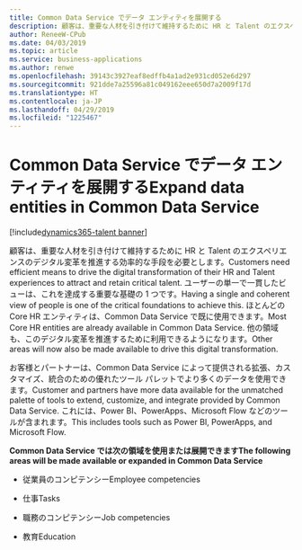 ```yaml
---
title: Common Data Service でデータ エンティティを展開する
description: 顧客は、重要な人材を引き付けて維持するために HR と Talent のエクスペリエンスのデジタル変革を推進する効率的な手段を必要とします。
author: ReneeW-CPub
ms.date: 04/03/2019
ms.topic: article
ms.service: business-applications
ms.author: renwe
ms.openlocfilehash: 39143c3927eaf8edffb4a1ad2e931cd052e6d297
ms.sourcegitcommit: 921dde7a25596a81c049162eee650d7a2009f17d
ms.translationtype: HT
ms.contentlocale: ja-JP
ms.lasthandoff: 04/29/2019
ms.locfileid: "1225467"
---
```

#  <a name="expand-data-entities-in-common-data-service"></a><span data-ttu-id="bc3a3-103">Common Data Service でデータ エンティティを展開する</span><span class="sxs-lookup"><span data-stu-id="bc3a3-103">Expand data entities in Common Data Service</span></span>
[!include[dynamics365-talent banner](../../includes/dynamics365-talent.md)]



<span data-ttu-id="bc3a3-104">顧客は、重要な人材を引き付けて維持するために HR と Talent のエクスペリエンスのデジタル変革を推進する効率的な手段を必要とします。</span><span class="sxs-lookup"><span data-stu-id="bc3a3-104">Customers need efficient means to drive the digital transformation of their HR and Talent experiences to attract and retain critical talent.</span></span> <span data-ttu-id="bc3a3-105">ユーザーの単一で一貫したビューは、これを達成する重要な基礎の 1 つです。</span><span class="sxs-lookup"><span data-stu-id="bc3a3-105">Having a single and coherent view of people is one of the critical foundations to achieve this.</span></span>
<span data-ttu-id="bc3a3-106">ほとんどの Core HR エンティティは、Common Data Service で既に使用できます。</span><span class="sxs-lookup"><span data-stu-id="bc3a3-106">Most Core HR entities are already available in Common Data Service.</span></span>
<span data-ttu-id="bc3a3-107">他の領域も、このデジタル変革を推進するために利用できるようになります。</span><span class="sxs-lookup"><span data-stu-id="bc3a3-107">Other areas will now also be made available to drive this digital transformation.</span></span>

<span data-ttu-id="bc3a3-108">お客様とパートナーは、Common Data Service によって提供される拡張、カスタマイズ、統合のための優れたツール パレットでより多くのデータを使用できます。</span><span class="sxs-lookup"><span data-stu-id="bc3a3-108">Customer and partners have more data available for the unmatched palette of tools to extend, customize, and integrate provided by Common Data Service.</span></span> <span data-ttu-id="bc3a3-109">これには、Power BI、PowerApps、Microsoft Flow などのツールが含まれます。</span><span class="sxs-lookup"><span data-stu-id="bc3a3-109">This includes tools such as Power BI, PowerApps, and Microsoft Flow.</span></span>

<span data-ttu-id="bc3a3-110">**Common Data Service では次の領域を使用または展開できます**</span><span class="sxs-lookup"><span data-stu-id="bc3a3-110">**The following areas will be made available or expanded in Common Data Service**</span></span>

-   <span data-ttu-id="bc3a3-111">従業員のコンピテンシー</span><span class="sxs-lookup"><span data-stu-id="bc3a3-111">Employee competencies</span></span>

-   <span data-ttu-id="bc3a3-112">仕事</span><span class="sxs-lookup"><span data-stu-id="bc3a3-112">Tasks</span></span>

-   <span data-ttu-id="bc3a3-113">職務のコンピテンシー</span><span class="sxs-lookup"><span data-stu-id="bc3a3-113">Job competencies</span></span>

-   <span data-ttu-id="bc3a3-114">教育</span><span class="sxs-lookup"><span data-stu-id="bc3a3-114">Education</span></span>

